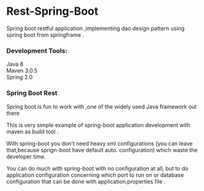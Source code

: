 # Rest-Spring-Boot
Spring boot restful application ,implementing dao design pattern using spring boot from springframe .

<h3> Development Tools:</h3>

Java 8  <br/> 
Maven 3.0.5 <br/>
Spring 2.0 <br/>

<h3>Spring Boot Rest</h3>
<p>Spring boot is fun to work with ,one of the widely used Java framework out there</p>
<p>This is very simple example of spring-boot application development with maven as build tool .</p>
<p>With spring-boot you don't need heavy xml configurations (you can leave that,because sprign-boot have default auto. configuration) which waste the developer time.</p>
<p>You can do much with spring-boot with no configuration at all, but to do application configuration concerning which port to run on or database configuration that can be done with application.properties file .</p>
